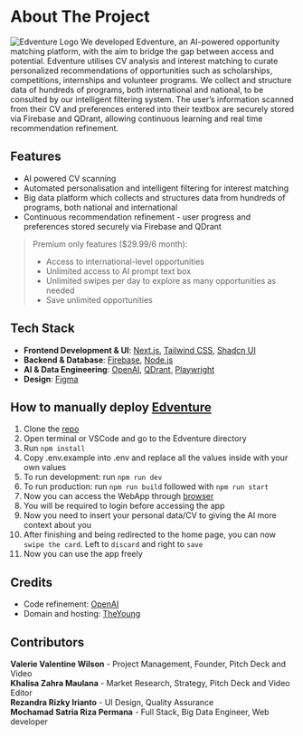 # About The Project
<img title="Edventure" alt="Edventure Logo" src="https://res.cloudinary.com/dtjjgiitl/image/upload/q_auto:good,f_auto,fl_progressive/v1753417801/ikafoq6winsk4ox0gk6h.jpg">
We developed Edventure, an AI-powered opportunity matching platform, with the aim to bridge the gap between access and potential. Edventure utilises CV analysis and interest matching to curate personalized recommendations of opportunities such as scholarships, competitions, internships and volunteer programs. We collect and structure data of hundreds of programs, both international and national, to be consulted by our intelligent filtering system. The user’s information scanned from their CV and preferences entered into their textbox are securely stored via Firebase and QDrant, allowing continuous learning and real time recommendation refinement.

## Features
- AI powered CV scanning 
- Automated personalisation and intelligent filtering for interest matching
- Big data platform which collects and structures data from hundreds of programs, both national and international 
- Continuous recommendation refinement - user progress and preferences stored securely via Firebase and QDrant 
> Premium only features ($29.99/6 month):
> - Access to international-level opportunities
> - Unlimited access to AI prompt text box
> - Unlimited swipes per day to explore as many opportunities as needed
> - Save unlimited opportunities

## Tech Stack
- **Frontend Development & UI**: [Next.js](https://nextjs.org/), [Tailwind CSS](https://tailwindcss.com), [Shadcn UI](https://ui.shadcn.com) 
- **Backend & Database**: [Firebase](https://firebase.google.com), [Node.js](https://nodejs.org/en)  
- **AI & Data Engineering**: [OpenAI](https://openai.com), [QDrant](https://qdrant.tech), [Playwright](https://playwright.dev)  
- **Design**: [Figma](https://www.figma.com)

## How to manually deploy [Edventure](https://edventure.theyoung.id/)
1. Clone the [repo](https://github.com/valeriew73/Edventure)
2. Open terminal or VSCode and go to the Edventure directory
3. Run `npm install`
4. Copy .env.example into .env and replace all the values inside with your own values
5. To run development: run `npm run dev` 
6. To run production: run `npm run build` followed with `npm run start`
7. Now you can access the WebApp through [browser](http://localhost:3000)
8. You will be required to login before accessing the app
9. Now you need to insert your personal data/CV to giving the AI more context about you
10. After finishing and being redirected to the home page, you can now `swipe the card`. Left to `discard` and right to `save` 
11. Now you can use the app freely

## Credits
- Code refinement: [OpenAI](https://openai.com)   
- Domain and hosting: [TheYoung](https://theyoung.id)

## Contributors
**Valerie Valentine Wilson** - Project Management, Founder, Pitch Deck and Video  
**Khalisa Zahra Maulana** - Market Research, Strategy, Pitch Deck and Video Editor  
**Rezandra Rizky Irianto** - UI Design, Quality Assurance  
**Mochamad Satria Riza Permana** - Full Stack, Big Data Engineer, Web developer  
